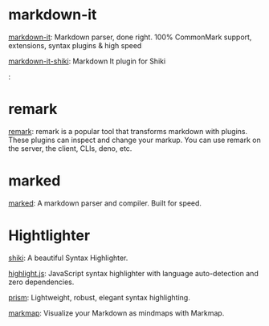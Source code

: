 # markdown-it

[markdown-it](https://github.com/markdown-it/markdown-it): Markdown parser, done right. 100% CommonMark support, extensions, syntax plugins & high speed

[markdown-it-shiki](https://github.com/antfu/markdown-it-shiki): Markdown It plugin for Shiki

[](https://github.com/):

# remark

[remark](https://github.com/remarkjs/remark): remark is a popular tool that transforms markdown with plugins. These plugins can inspect and change your markup. You can use remark on the server, the client, CLIs, deno, etc.

# marked

[marked](https://github.com/markedjs/marked): A markdown parser and compiler. Built for speed.

# Hightlighter

[shiki](https://github.com/shikijs/shiki): A beautiful Syntax Highlighter.

[highlight.js](https://github.com/highlightjs/highlight.js): JavaScript syntax highlighter with language auto-detection and zero dependencies.

[prism](https://github.com/PrismJS/prism): Lightweight, robust, elegant syntax highlighting.

[markmap](https://github.com/gera2ld/markmap): Visualize your Markdown as mindmaps with Markmap.
